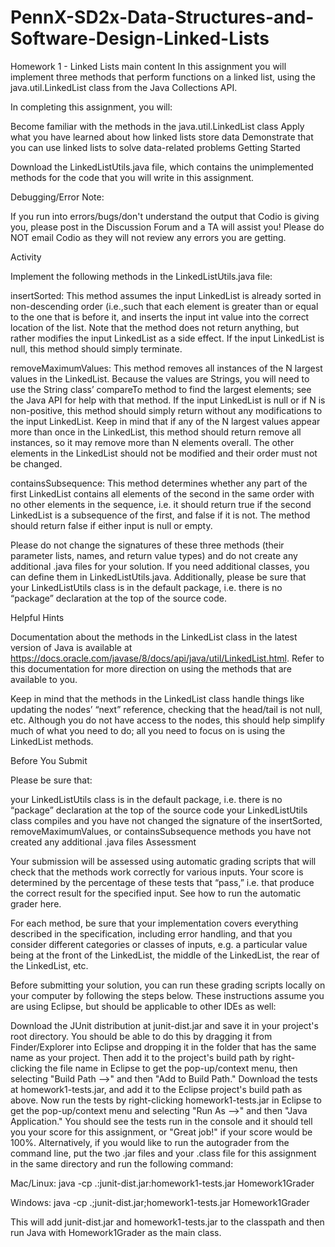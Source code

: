 # PennX-SD2x-Data-Structures-and-Software-Design-Linked-Lists
Homework 1 - Linked Lists
 main content
In this assignment you will implement three methods that perform functions on a linked list, using the java.util.LinkedList class from the Java Collections API.

In completing this assignment, you will:

Become familiar with the methods in the java.util.LinkedList class
Apply what you have learned about how linked lists store data
Demonstrate that you can use linked lists to solve data-related problems
Getting Started

Download the LinkedListUtils.java file, which contains the unimplemented methods for the code that you will write in this assignment.

Debugging/Error Note:

If you run into errors/bugs/don't understand the output that Codio is giving you, please post in the Discussion Forum and a TA will assist you!  Please do NOT email Codio as they will not review any errors you are getting.

Activity

Implement the following methods in the LinkedListUtils.java file:

insertSorted: This method assumes the input LinkedList is already sorted in non-descending order (i.e.,such that each element is greater than or equal to the one that is before it, and inserts the input int value into the correct location of the list. Note that the method does not return anything, but rather modifies the input LinkedList as a side effect. If the input LinkedList is null, this method should simply terminate.

removeMaximumValues: This method removes all instances of the N largest values in the LinkedList. Because the values are Strings, you will need to use the String class’ compareTo method to find the largest elements; see the Java API for help with that method. If the input LinkedList is null or if N is non-positive, this method should simply return without any modifications to the input LinkedList. Keep in mind that if any of the N largest values appear more than once in the LinkedList, this method should return remove all instances, so it may remove more than N elements overall. The other elements in the LinkedList should not be modified and their order must not be changed.

containsSubsequence: This method determines whether any part of the first LinkedList contains all elements of the second in the same order with no other elements in the sequence, i.e. it should return true if the second LinkedList is a subsequence of the first, and false if it is not. The method should return false if either input is null or empty.

Please do not change the signatures of these three methods (their parameter lists, names, and return value types) and do not create any additional .java files for your solution. If you need additional classes, you can define them in LinkedListUtils.java. Additionally, please be sure that your LinkedListUtils class is in the default package, i.e. there is no “package” declaration at the top of the source code.

Helpful Hints

Documentation about the methods in the LinkedList class in the latest version of Java is available at https://docs.oracle.com/javase/8/docs/api/java/util/LinkedList.html. Refer to this documentation for more direction on using the methods that are available to you.

Keep in mind that the methods in the LinkedList class handle things like updating the nodes’ “next” reference, checking that the head/tail is not null, etc. Although you do not have access to the nodes, this should help simplify much of what you need to do; all you need to focus on is using the LinkedList methods.

Before You Submit

Please be sure that:

your LinkedListUtils class is in the default package, i.e. there is no “package” declaration at the top of the source code
your LinkedListUtils class compiles and you have not changed the signature of the insertSorted, removeMaximumValues, or containsSubsequence methods
you have not created any additional .java files
Assessment

Your submission will be assessed using automatic grading scripts that will check that the methods work correctly for various inputs. Your score is determined by the percentage of these tests that “pass,” i.e. that produce the correct result for the specified input. See how to run the automatic grader here.  

For each method, be sure that your implementation covers everything described in the specification, including error handling, and that you consider different categories or classes of inputs, e.g. a particular value being at the front of the LinkedList, the middle of the LinkedList, the rear of the LinkedList, etc.

Before submitting your solution, you can run these grading scripts locally on your computer by following the steps below. These instructions assume you are using Eclipse, but should be applicable to other IDEs as well:

Download the JUnit distribution at junit-dist.jar and save it in your project's root directory. You should be able to do this by dragging it from Finder/Explorer into Eclipse and dropping it in the folder that has the same name as your project. Then add it to the project's build path by right-clicking the file name in Eclipse to get the pop-up/context menu, then selecting "Build Path -->" and then "Add to Build Path."
Download the tests at homework1-tests.jar, and add it to the Eclipse project's build path as above.
Now run the tests by right-clicking homework1-tests.jar in Eclipse to get the pop-up/context menu and selecting "Run As -->" and then "Java Application." You should see the tests run in the console and it should tell you your score for this assignment, or "Great job!" if your score would be 100%.
Alternatively, if you would like to run the autograder from the command line, put the two .jar files and your .class file for this assignment in the same directory and run the following command:

Mac/Linux: java -cp .:junit-dist.jar:homework1-tests.jar Homework1Grader

Windows: java -cp .;junit-dist.jar;homework1-tests.jar Homework1Grader

This will add junit-dist.jar and homework1-tests.jar to the classpath and then run Java with Homework1Grader as the main class.
